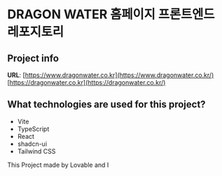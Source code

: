# DRAGON WATER 홈페이지 프론트엔드 레포지토리

## Project info

**URL**: 
[https://www.dragonwater.co.kr](https://www.dragonwater.co.kr/)
[https://dragonwater.co.kr](https://dragonwater.co.kr/)



## What technologies are used for this project?

- Vite
- TypeScript
- React
- shadcn-ui
- Tailwind CSS


This Project made by Lovable and I



